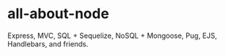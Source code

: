 # all-about-node
Express, MVC, SQL + Sequelize, NoSQL + Mongoose, Pug, EJS, Handlebars, and friends.
